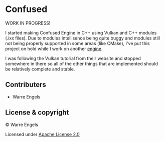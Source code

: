 # Confused

WORK IN PROGRESS!

I started making Confused Engine in C++ using Vulkan and C++ modules (.ixx files). Due to modules intellisence being quite buggy and modules still not being properly supported in some areas (like CMake), I've put this project on hold while I work on another [engine](https://github.com/warre4/Fire "Fire Engine"). 

I was following the Vulkan tutorial from their website and stopped somewhere in there so all of the other things that are implemented should be relatively complete and stable.



## Contributers

- Warre Engels



## License & copyright

© Warre Engels

Licensed under [Apache License 2.0](LICENSE "License")
